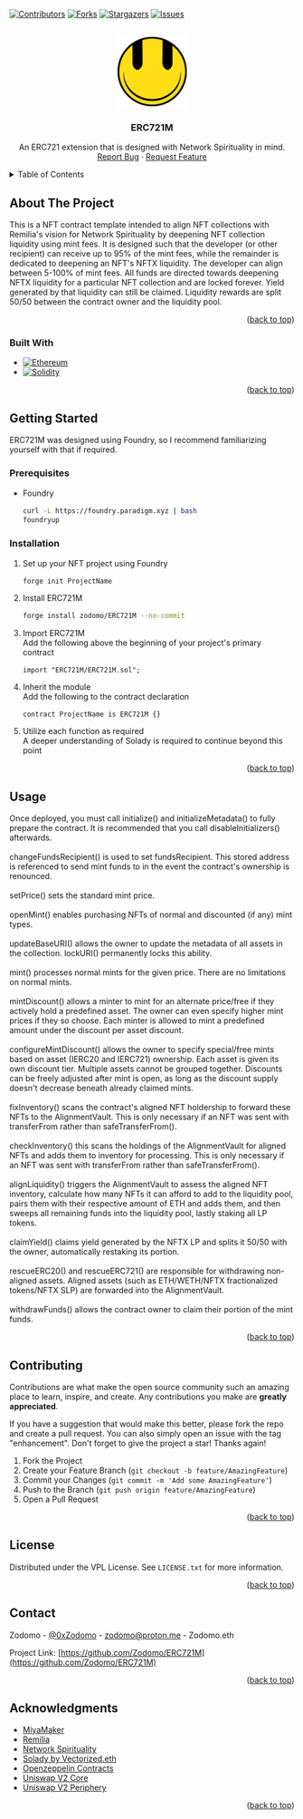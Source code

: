 <a name="readme-top"></a>
<!-- PROJECT SHIELDS -->
<!--
*** I'm using markdown "reference style" links for readability.
*** Reference links are enclosed in brackets [ ] instead of parentheses ( ).
*** See the bottom of this document for the declaration of the reference variables
*** for contributors-url, forks-url, etc. This is an optional, concise syntax you may use.
*** https://www.markdownguide.org/basic-syntax/#reference-style-links
-->
[![Contributors][contributors-shield]][contributors-url]
[![Forks][forks-shield]][forks-url]
[![Stargazers][stars-shield]][stars-url]
[![Issues][issues-shield]][issues-url]



<!-- PROJECT LOGO -->
<br />
<div align="center">
  <a href="https://github.com/Zodomo/ERC721M">
    <img src="img/smiley.png" alt="Remilia Logo" width="125" height="125">
  </a>

<h3 align="center">ERC721M</h3>

  <p align="center">
    An ERC721 extension that is designed with Network Spirituality in mind.
    <br />
    <a href="https://github.com/Zodomo/ERC721M/issues">Report Bug</a>
    ·
    <a href="https://github.com/Zodomo/ERC721M/issues">Request Feature</a>
  </p>
</div>



<!-- TABLE OF CONTENTS -->
<details>
  <summary>Table of Contents</summary>
  <ol>
    <li>
      <a href="#about-the-project">About The Project</a>
      <ul>
        <li><a href="#built-with">Built With</a></li>
      </ul>
    </li>
    <li>
      <a href="#getting-started">Getting Started</a>
      <ul>
        <li><a href="#prerequisites">Prerequisites</a></li>
        <li><a href="#installation">Installation</a></li>
      </ul>
    </li>
    <li><a href="#usage">Usage</a></li>
    <li><a href="#contributing">Contributing</a></li>
    <li><a href="#license">License</a></li>
    <li><a href="#contact">Contact</a></li>
    <li><a href="#acknowledgments">Acknowledgments</a></li>
  </ol>
</details>



<!-- ABOUT THE PROJECT -->
## About The Project

This is a NFT contract template intended to align NFT collections with Remilia's vision for Network Spirituality by deepening NFT collection liquidity using mint fees. 
It is designed such that the developer (or other recipient) can receive up to 95% of the mint fees, while the remainder is dedicated to deepening an NFT's NFTX liquidity. The developer can align between 5-100% of mint fees.
All funds are directed towards deepening NFTX liquidity for a particular NFT collection and are locked forever. Yield generated by that liquidity can still be claimed.
Liquidity rewards are split 50/50 between the contract owner and the liquidity pool.

<p align="right">(<a href="#readme-top">back to top</a>)</p>



### Built With

* [![Ethereum][Ethereum.com]][Ethereum-url]
* [![Solidity][Solidity.sol]][Solidity-url]

<p align="right">(<a href="#readme-top">back to top</a>)</p>



<!-- GETTING STARTED -->
## Getting Started

ERC721M was designed using Foundry, so I recommend familiarizing yourself with that if required.

### Prerequisites

* Foundry
  ```sh
  curl -L https://foundry.paradigm.xyz | bash
  foundryup
  ```

### Installation

1. Set up your NFT project using Foundry
   ```sh
   forge init ProjectName
   ```
2. Install ERC721M
   ```sh
   forge install zodomo/ERC721M --no-commit
   ```
3. Import ERC721M<br />
   Add the following above the beginning of your project's primary contract
   ```solidity
   import "ERC721M/ERC721M.sol";
   ```
4. Inherit the module<br />
   Add the following to the contract declaration
   ```solidity
   contract ProjectName is ERC721M {}
   ```
5. Utilize each function as required<br />
   A deeper understanding of Solady is required to continue beyond this point

<p align="right">(<a href="#readme-top">back to top</a>)</p>



<!-- USAGE EXAMPLES -->
## Usage

Once deployed, you must call initialize() and initializeMetadata() to fully prepare the contract. It is recommended that you call disableInitializers() afterwards.
<br />
<br />
changeFundsRecipient() is used to set fundsRecipient. This stored address is referenced to send mint funds to in the event the contract's ownership is renounced.
<br />
<br />
setPrice() sets the standard mint price.
<br />
<br />
openMint() enables purchasing NFTs of normal and discounted (if any) mint types.
<br />
<br />
updateBaseURI() allows the owner to update the metadata of all assets in the collection. lockURI() permanently locks this ability.
<br />
<br />
mint() processes normal mints for the given price. There are no limitations on normal mints.
<br />
<br />
mintDiscount() allows a minter to mint for an alternate price/free if they actively hold a predefined asset. The owner can even specify higher mint prices if they so choose. Each minter is allowed to mint a predefined amount under the discount per asset discount.
<br />
<br />
configureMintDiscount() allows the owner to specify special/free mints based on asset (IERC20 and IERC721) ownership. Each asset is given its own discount tier. Multiple assets cannot be grouped together. Discounts can be freely adjusted after mint is open, as long as the discount supply doesn't decrease beneath already claimed mints.
<br />
<br />
fixInventory() scans the contract's aligned NFT holdership to forward these NFTs to the AlignmentVault. This is only necessary if an NFT was sent with transferFrom rather than safeTransferFrom().
<br />
<br />
checkInventory() this scans the holdings of the AlignmentVault for aligned NFTs and adds them to inventory for processing. This is only necessary if an NFT was sent with transferFrom rather than safeTransferFrom().
<br />
<br />
alignLiquidity() triggers the AlignmentVault to assess the aligned NFT inventory, calculate how many NFTs it can afford to add to the liquidity pool, pairs them with their respective amount of ETH and adds them, and then sweeps all remaining funds into the liquidity pool, lastly staking all LP tokens.
<br />
<br />
claimYield() claims yield generated by the NFTX LP and splits it 50/50 with the owner, automatically restaking its portion.
<br />
<br />
rescueERC20() and rescueERC721() are responsible for withdrawing non-aligned assets. Aligned assets (such as ETH/WETH/NFTX fractionalized tokens/NFTX SLP) are forwarded into the AlignmentVault.
<br />
<br />
withdrawFunds() allows the contract owner to claim their portion of the mint funds.
<br />


<p align="right">(<a href="#readme-top">back to top</a>)</p>



<!-- CONTRIBUTING -->
## Contributing

Contributions are what make the open source community such an amazing place to learn, inspire, and create. Any contributions you make are **greatly appreciated**.

If you have a suggestion that would make this better, please fork the repo and create a pull request. You can also simply open an issue with the tag "enhancement".
Don't forget to give the project a star! Thanks again!

1. Fork the Project
2. Create your Feature Branch (`git checkout -b feature/AmazingFeature`)
3. Commit your Changes (`git commit -m 'Add some AmazingFeature'`)
4. Push to the Branch (`git push origin feature/AmazingFeature`)
5. Open a Pull Request

<p align="right">(<a href="#readme-top">back to top</a>)</p>



<!-- LICENSE -->
## License

Distributed under the VPL License. See `LICENSE.txt` for more information.

<p align="right">(<a href="#readme-top">back to top</a>)</p>



<!-- CONTACT -->
## Contact

Zodomo - [@0xZodomo](https://twitter.com/0xZodomo) - zodomo@proton.me - Zodomo.eth

Project Link: [https://github.com/Zodomo/ERC721M](https://github.com/Zodomo/ERC721M)

<p align="right">(<a href="#readme-top">back to top</a>)</p>



<!-- ACKNOWLEDGMENTS -->
## Acknowledgments

* [MiyaMaker](https://miyamaker.com/)
* [Remilia](https://remilia.org/)
* [Network Spirituality](https://ilongfornetworkspirituality.net/)
* [Solady by Vectorized.eth](https://github.com/Vectorized/solady)
* [Openzeppelin Contracts](https://github.com/OpenZeppelin/openzeppelin-contracts)
* [Uniswap V2 Core](https://github.com/Uniswap/v2-core)
* [Uniswap V2 Periphery](https://github.com/Uniswap/v2-periphery)

<p align="right">(<a href="#readme-top">back to top</a>)</p>



<!-- MARKDOWN LINKS & IMAGES -->
<!-- https://www.markdownguide.org/basic-syntax/#reference-style-links -->
[contributors-shield]: https://img.shields.io/github/contributors/Zodomo/AlignedWithRemilia.svg?style=for-the-badge
[contributors-url]: https://github.com/Zodomo/AlignedWithRemilia/graphs/contributors
[forks-shield]: https://img.shields.io/github/forks/Zodomo/AlignedWithRemilia.svg?style=for-the-badge
[forks-url]: https://github.com/Zodomo/AlignedWithRemilia/network/members
[stars-shield]: https://img.shields.io/github/stars/Zodomo/AlignedWithRemilia.svg?style=for-the-badge
[stars-url]: https://github.com/Zodomo/AlignedWithRemilia/stargazers
[issues-shield]: https://img.shields.io/github/issues/Zodomo/AlignedWithRemilia.svg?style=for-the-badge
[issues-url]: https://github.com/Zodomo/AlignedWithRemilia/issues
[product-screenshot]: images/screenshot.png
[Ethereum.com]: https://img.shields.io/badge/Ethereum-3C3C3D?style=for-the-badge&logo=Ethereum&logoColor=white
[Ethereum-url]: https://ethereum.org/
[Solidity.sol]: https://img.shields.io/badge/Solidity-e6e6e6?style=for-the-badge&logo=solidity&logoColor=black
[Solidity-url]: https://soliditylang.org/

